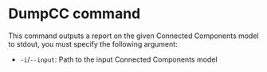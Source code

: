 # DumpCC command

This command outputs a report on the given Connected Components model to stdout, you must specify the following argument:

- `-i`/`--input`: Path to the input Connected Components model

